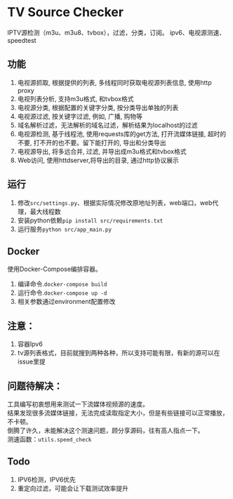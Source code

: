 <!--
 * @Descripttion: your project
 * @version: 1.0
 * @Author: 
 * @Date: 2023-12-19 20:57:52
 * @LastEditors: linweifu
 * @LastEditTime: 2023-12-20 05:57:47
-->
# TV Source Checker
IPTV源检测（m3u、m3u8、tvbox），过滤，分类，订阅。
ipv6、电视源测速、speedtest


## 功能
1. 电视源抓取, 根据提供的列表, 多线程同时获取电视源列表信息, 使用http proxy
2. 电视列表分析, 支持m3u格式, 和tvbox格式
3. 电视源分类, 根据配置的关键字分类, 按分类导出单独的列表
4. 电视源过滤, 按关键字过滤, 例如, 广播, 购物等
5. 域名解析过滤，无法解析的域名过滤，解析结果为localhost的过滤
6. 电视源检测, 基于线程池, 使用requests库的get方法, 打开流媒体链接, 超时的不要, 打不开的也不要。留下能打开的, 导出和分类导出
7. 电视源导出, 将多远合并, 过滤, 并导出成m3u格式和tvbox格式
8. Web访问, 使用httdserver,将导出的目录, 通过http协议展示

## 运行
1. 修改`src/settings.py`、根据实际情况修改原地址列表，web端口，web代理，最大线程数
2. 安装python依赖`pip install src/requirements.txt`
3. 运行服务`python src/app_main.py`

## Docker
使用Docker-Compose编排容器。
1. 编译命令.`docker-compose build`
2. 运行命令.`docker-compose up -d`
3. 相关参数通过environment配置修改

## 注意：
1. 容器Ipv6
2. tv源列表格式，目前就搜到两种各种，所以支持可能有限，有新的源可以在issue里提

## 问题待解决：
工具编写初衷想用来测试一下流媒体视频源的速度。  
结果发现很多流媒体链接，无法完成读取指定大小，但是有些链接可以正常播放，不卡顿。  
倒腾了许久，未能解决这个测速问题，顾分享源码，往有高人指点一下。  
测速函数：`utils.speed_check`  

## Todo
1. IPV6检测，IPV6优先
2. 重定向过滤，可能会让下载测试效率提升